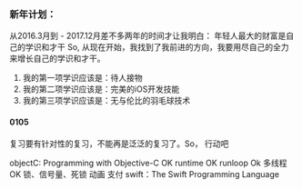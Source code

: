 ### 新年计划：

从2016.3月到 - 2017.12月差不多两年的时间才让我明白：
年轻人最大的财富是自己的学识和才干
So, 从现在开始，我找到了我前进的方向，我要用尽自己的全力来增长自己的学识和才干。
1. 我的第一项学识应该是：待人接物
2. 我的第二项学识应该是：完美的iOS开发技能
3. 我的第三项学识应该是：无与伦比的羽毛球技术

#### 0105

复习要有针对性的复习，不能再是泛泛的复习了。So， 行动吧

objectC: Programming with Objective-C    OK
runtime                                  OK
runloop                                  Ok
多线程                                    OK
锁、信号量、死锁
动画
支付
swift：The Swift Programming Language
